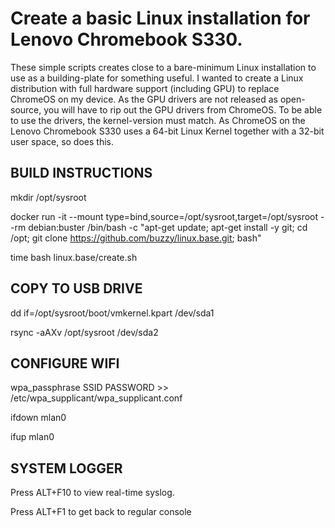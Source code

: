 # Create a basic Linux installation for Lenovo Chromebook S330.

These simple scripts creates close to a bare-minimum Linux installation to use as a building-plate for something useful.
I wanted to create a Linux distribution with full hardware support (including GPU) to replace ChromeOS on my device. As the GPU drivers are not released as open-source, you will have to rip out the GPU drivers from ChromeOS. To be able to use the drivers, the kernel-version must match. As ChromeOS on the Lenovo Chromebook S330 uses a 64-bit Linux Kernel together with a 32-bit user space, so does this.

## BUILD INSTRUCTIONS

mkdir /opt/sysroot

docker run -it --mount type=bind,source=/opt/sysroot,target=/opt/sysroot --rm debian:buster /bin/bash -c "apt-get update; apt-get install -y git; cd /opt; git clone https://github.com/buzzy/linux.base.git; bash"

time bash linux.base/create.sh

## COPY TO USB DRIVE

dd if=/opt/sysroot/boot/vmkernel.kpart /dev/sda1

rsync -aAXv /opt/sysroot /dev/sda2

## CONFIGURE WIFI

wpa_passphrase SSID PASSWORD >> /etc/wpa_supplicant/wpa_supplicant.conf

ifdown mlan0

ifup mlan0

## SYSTEM LOGGER

Press ALT+F10 to view real-time syslog.

Press ALT+F1 to get back to regular console
